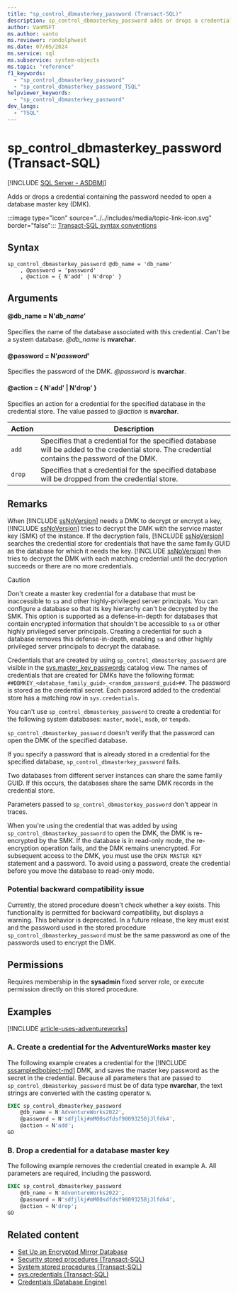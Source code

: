```yaml
---
title: "sp_control_dbmasterkey_password (Transact-SQL)"
description: sp_control_dbmasterkey_password adds or drops a credential containing the password needed to open a database master key.
author: VanMSFT
ms.author: vanto
ms.reviewer: randolphwest
ms.date: 07/05/2024
ms.service: sql
ms.subservice: system-objects
ms.topic: "reference"
f1_keywords:
  - "sp_control_dbmasterkey_password"
  - "sp_control_dbmasterkey_password_TSQL"
helpviewer_keywords:
  - "sp_control_dbmasterkey_password"
dev_langs:
  - "TSQL"
---
```

# sp_control_dbmasterkey_password (Transact-SQL)

[!INCLUDE [SQL Server - ASDBMI](../../includes/applies-to-version/sql-asdbmi.md)]

Adds or drops a credential containing the password needed to open a database master key (DMK).

:::image type="icon" source="../../includes/media/topic-link-icon.svg" border="false"::: [Transact-SQL syntax conventions](../../t-sql/language-elements/transact-sql-syntax-conventions-transact-sql.md)

## Syntax

```syntaxsql
sp_control_dbmasterkey_password @db_name = 'db_name'
    , @password = 'password'
    , @action = { N'add' | N'drop' }
```

## Arguments

#### @db_name = N'*db_name*'

Specifies the name of the database associated with this credential. Can't be a system database. *@db_name* is **nvarchar**.

#### @password = N'*password*'

Specifies the password of the DMK. *@password* is **nvarchar**.

#### @action = { N'add' | N'drop' }

Specifies an action for a credential for the specified database in the credential store. The value passed to *@action* is **nvarchar**.

| Action | Description |
| --- | --- |
| `add` | Specifies that a credential for the specified database will be added to the credential store. The credential contains the password of the DMK. |
| `drop` | Specifies that a credential for the specified database will be dropped from the credential store. |

## Remarks

When [!INCLUDE [ssNoVersion](../../includes/ssnoversion-md.md)] needs a DMK to decrypt or encrypt a key, [!INCLUDE [ssNoVersion](../../includes/ssnoversion-md.md)] tries to decrypt the DMK with the service master key (SMK) of the instance. If the decryption fails, [!INCLUDE [ssNoVersion](../../includes/ssnoversion-md.md)] searches the credential store for credentials that have the same family GUID as the database for which it needs the key. [!INCLUDE [ssNoVersion](../../includes/ssnoversion-md.md)] then tries to decrypt the DMK with each matching credential until the decryption succeeds or there are no more credentials.

> [!CAUTION]  
> Don't create a master key credential for a database that must be inaccessible to `sa` and other highly-privileged server principals. You can configure a database so that its key hierarchy can't be decrypted by the SMK. This option is supported as a defense-in-depth for databases that contain encrypted information that shouldn't be accessible to `sa` or other highly privileged server principals. Creating a credential for such a database removes this defense-in-depth, enabling `sa` and other highly privileged server principals to decrypt the database.

Credentials that are created by using `sp_control_dbmasterkey_password` are visible in the [sys.master_key_passwords](../system-catalog-views/sys-master-key-passwords-transact-sql.md) catalog view. The names of credentials that are created for DMKs have the following format: `##DBMKEY_<database_family_guid>_<random_password_guid>##`. The password is stored as the credential secret. Each password added to the credential store has a matching row in `sys.credentials`.

You can't use `sp_control_dbmasterkey_password` to create a credential for the following system databases: `master`, `model`, `msdb`, or `tempdb`.

`sp_control_dbmasterkey_password` doesn't verify that the password can open the DMK of the specified database.

If you specify a password that is already stored in a credential for the specified database, `sp_control_dbmasterkey_password` fails.

Two databases from different server instances can share the same family GUID. If this occurs, the databases share the same DMK records in the credential store.

Parameters passed to `sp_control_dbmasterkey_password` don't appear in traces.

When you're using the credential that was added by using `sp_control_dbmasterkey_password` to open the DMK, the DMK is re-encrypted by the SMK. If the database is in read-only mode, the re-encryption operation fails, and the DMK remains unencrypted. For subsequent access to the DMK, you must use the `OPEN MASTER KEY` statement and a password. To avoid using a password, create the credential before you move the database to read-only mode.

### Potential backward compatibility issue

Currently, the stored procedure doesn't check whether a key exists. This functionality is permitted for backward compatibility, but displays a warning. This behavior is deprecated. In a future release, the key must exist and the password used in the stored procedure `sp_control_dbmasterkey_password` must be the same password as one of the passwords used to encrypt the DMK.

## Permissions

Requires membership in the **sysadmin** fixed server role, or execute permission directly on this stored procedure.

## Examples

[!INCLUDE [article-uses-adventureworks](../../includes/article-uses-adventureworks.md)]

### A. Create a credential for the AdventureWorks master key

The following example creates a credential for the [!INCLUDE [sssampledbobject-md](../../includes/sssampledbobject-md.md)] DMK, and saves the master key password as the secret in the credential. Because all parameters that are passed to `sp_control_dbmasterkey_password` must be of data type **nvarchar**, the text strings are converted with the casting operator `N`.

```sql
EXEC sp_control_dbmasterkey_password
    @db_name = N'AdventureWorks2022',
    @password = N'sdfjlkj#mM00sdfdsf98093258jJlfdk4',
    @action = N'add';
GO
```

### B. Drop a credential for a database master key

The following example removes the credential created in example A. All parameters are required, including the password.

```sql
EXEC sp_control_dbmasterkey_password
    @db_name = N'AdventureWorks2022',
    @password = N'sdfjlkj#mM00sdfdsf98093258jJlfdk4',
    @action = N'drop';
GO
```

## Related content

- [Set Up an Encrypted Mirror Database](../../database-engine/database-mirroring/set-up-an-encrypted-mirror-database.md)
- [Security stored procedures (Transact-SQL)](security-stored-procedures-transact-sql.md)
- [System stored procedures (Transact-SQL)](system-stored-procedures-transact-sql.md)
- [sys.credentials (Transact-SQL)](../system-catalog-views/sys-credentials-transact-sql.md)
- [Credentials (Database Engine)](../security/authentication-access/credentials-database-engine.md)
